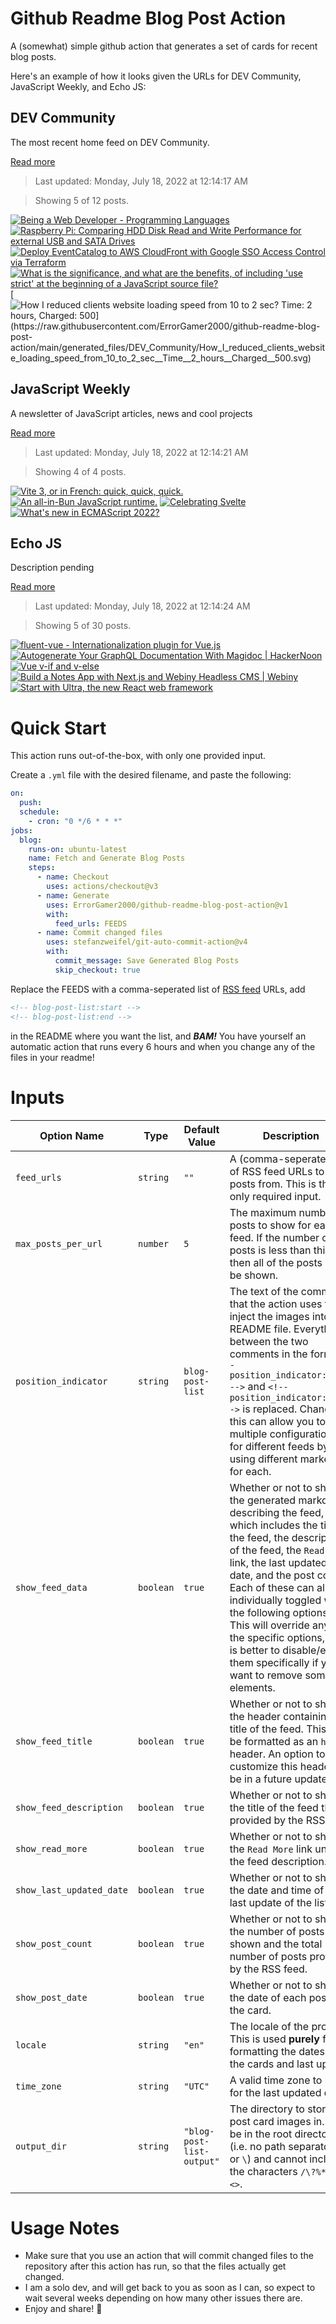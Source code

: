 # Github Readme Blog Post Action

A (somewhat) simple github action that generates a set of cards for recent blog posts.

Here's an example of how it looks given the URLs for DEV Community, JavaScript Weekly, and Echo JS:

<!-- post-list:start -->
## DEV Community

The most recent home feed on DEV Community.

[Read more](https://dev.to)
> Last updated: Monday, July 18, 2022 at 12:14:17 AM

> Showing 5 of 12 posts.

[![Being a Web Developer - Programming Languages](https://raw.githubusercontent.com/ErrorGamer2000/github-readme-blog-post-action/main/generated_files/DEV_Community/Being_a_Web_Developer_-_Programming_Languages.svg)](https://dev.to/mrpaulishaili/being-a-web-developer-programming-languages-1mfj)
[![Raspberry Pi: Comparing HDD Disk Read and Write Performance for external USB and SATA Drives](https://raw.githubusercontent.com/ErrorGamer2000/github-readme-blog-post-action/main/generated_files/DEV_Community/Raspberry_Pi__Comparing_HDD_Disk_Read_and_Write_Performance_for_external_USB_and_SATA_Drives.svg)](https://dev.to/admantium/raspberry-pi-comparing-hdd-disk-read-and-write-performance-for-external-usb-and-sata-drives-b5e)
[![Deploy EventCatalog to AWS CloudFront with Google SSO Access Control via Terraform](https://raw.githubusercontent.com/ErrorGamer2000/github-readme-blog-post-action/main/generated_files/DEV_Community/Deploy_EventCatalog_to_AWS_CloudFront_with_Google_SSO_Access_Control_via_Terraform.svg)](https://dev.to/aws-builders/deploy-eventcatalog-to-aws-cloudfront-with-google-sso-access-control-via-terraform-7jp)
[![What is the significance, and what are the benefits, of including 'use strict' at the beginning of a JavaScript source file?](https://raw.githubusercontent.com/ErrorGamer2000/github-readme-blog-post-action/main/generated_files/DEV_Community/What_is_the_significance__and_what_are_the_benefits__of_including_'use_strict'_at_the_beginning_of_a_JavaScript_source_file_.svg)](https://dev.to/anewman15/what-is-the-significance-and-what-are-the-benefits-of-including-use-strict-at-the-beginning-of-a-javascript-source-file-5c5l)
[![How I reduced clients website loading speed from 10 to 2 sec? Time: 2 hours, Charged: $500](https://raw.githubusercontent.com/ErrorGamer2000/github-readme-blog-post-action/main/generated_files/DEV_Community/How_I_reduced_clients_website_loading_speed_from_10_to_2_sec__Time__2_hours__Charged__$500.svg)](https://dev.to/heynikhila/how-i-reduced-clients-website-loading-speed-from-10-to-2-sec-time-2-hours-charged-500-46jn)


## JavaScript Weekly

A newsletter of JavaScript articles, news and cool projects

[Read more](https://javascriptweekly.com/)
> Last updated: Monday, July 18, 2022 at 12:14:21 AM

> Showing 4 of 4 posts.

[![Vite 3, or in French: quick, quick, quick.](https://raw.githubusercontent.com/ErrorGamer2000/github-readme-blog-post-action/main/generated_files/JavaScript_Weekly/Vite_3__or_in_French__quick__quick__quick..svg)](https://javascriptweekly.com/issues/598)
[![An all-in-Bun JavaScript runtime.](https://raw.githubusercontent.com/ErrorGamer2000/github-readme-blog-post-action/main/generated_files/JavaScript_Weekly/An_all-in-Bun_JavaScript_runtime..svg)](https://javascriptweekly.com/issues/597)
[![Celebrating Svelte](https://raw.githubusercontent.com/ErrorGamer2000/github-readme-blog-post-action/main/generated_files/JavaScript_Weekly/Celebrating_Svelte.svg)](https://javascriptweekly.com/issues/596)
[![What's new in ECMAScript 2022?](https://raw.githubusercontent.com/ErrorGamer2000/github-readme-blog-post-action/main/generated_files/JavaScript_Weekly/What's_new_in_ECMAScript_2022_.svg)](https://javascriptweekly.com/issues/595)


## Echo JS

Description pending

[Read more](
http://www.echojs.com
)
> Last updated: Monday, July 18, 2022 at 12:14:24 AM

> Showing 5 of 30 posts.

[![fluent-vue - Internationalization plugin for Vue.js](https://raw.githubusercontent.com/ErrorGamer2000/github-readme-blog-post-action/main/generated_files/_Echo_JS_/fluent-vue_-_Internationalization_plugin_for_Vue.js.svg)](https://fluent-vue.demivan.me/)
[![Autogenerate Your GraphQL Documentation With Magidoc | HackerNoon](https://raw.githubusercontent.com/ErrorGamer2000/github-readme-blog-post-action/main/generated_files/_Echo_JS_/Autogenerate_Your_GraphQL_Documentation_With_Magidoc___HackerNoon.svg)](
https://hackernoon.com/autogenerate-your-graphql-documentation-with-magidoc
)
[![Vue v-if and v-else](https://raw.githubusercontent.com/ErrorGamer2000/github-readme-blog-post-action/main/generated_files/_Echo_JS_/Vue_v-if_and_v-else.svg)](
https://masteringjs.io/tutorials/vue/v-if-else
)
[![Build a Notes App with Next.js and Webiny Headless CMS | Webiny](https://raw.githubusercontent.com/ErrorGamer2000/github-readme-blog-post-action/main/generated_files/_Echo_JS_/Build_a_Notes_App_with_Next.js_and_Webiny_Headless_CMS___Webiny.svg)](
https://www.webiny.com/blog/build-notes-app-nextjs-webiny-headless-cms
)
[![Start with Ultra, the new React web framework](https://raw.githubusercontent.com/ErrorGamer2000/github-readme-blog-post-action/main/generated_files/_Echo_JS_/Start_with_Ultra__the_new_React_web_framework.svg)](https://blog.openreplay.com/start-with-ultra-the-new-react-web-framework)


<!-- post-list:end -->

# Quick Start

This action runs out-of-the-box, with only one provided input.

Create a `.yml` file with the desired filename, and paste the following:

```yml
on:
  push:
  schedule:
    - cron: "0 */6 * * *"
jobs:
  blog:
    runs-on: ubuntu-latest
    name: Fetch and Generate Blog Posts
    steps:
      - name: Checkout
        uses: actions/checkout@v3
      - name: Generate
        uses: ErrorGamer2000/github-readme-blog-post-action@v1
        with:
          feed_urls: FEEDS
      - name: Commit changed files
        uses: stefanzweifel/git-auto-commit-action@v4
        with:
          commit_message: Save Generated Blog Posts
          skip_checkout: true
```

Replace the FEEDS with a comma-seperated list of [RSS feed](https://rss.com/blog/how-do-rss-feeds-work/) URLs, add

```md
<!-- blog-post-list:start -->
<!-- blog-post-list:end -->
```

in the README where you want the list, and **_BAM!_** You have yourself an automatic action that runs every 6 hours and when you change any of the files in your readme!

# Inputs

<table>
  <thead>
    <tr>
      <th>Option Name</th>
      <th>Type</th>
      <th>Default Value</th>
      <th>Description</th>
    </tr>
  </thead>
  <tbody>
    <tr>
      <td><code>feed_urls</code></td>
      <td><code>string</code></td>
      <td><code>""</code></td>
      <td>A (comma-seperated) list of RSS feed URLs to load posts from. This is the only required input.</td>
    </tr>
    <tr>
      <td><code>max_posts_per_url</code></td>
      <td><code>number</code></td>
      <td><code>5</code></td>
      <td>The maximum number of posts to show for each feed. If the number of posts is less than this, then all of the posts will be shown.</td>
    </tr>
    <tr>
      <td><code>position_indicator</code></td>
      <td><code>string</code></td>
      <td><code>blog-post-list</code></td>
      <td>The text of the comments that the action uses to inject the images into the README file. Everything between the two comments in the form <code>&lt;!-- position_indicator:start --&gt;</code> and <code>&lt;!-- position_indicator:end --&gt;</code> is replaced. Changing this can allow you to use multiple configurations for different feeds by using different markers for each.</td>
    </tr>
    <tr>
      <td><code>show_feed_data</code></td>
      <td><code>boolean</code></td>
      <td><code>true</code></td>
      <td>Whether or not to show the generated markdown describing the feed, which includes the title of the feed, the description of the feed, the <code>Read More</code> link, the last updated date, and the post count. Each of these can also be individually toggled with the following options. This will override any of the specific options, so it is better to disable/enable them specifically if you want to remove some elements.</td>
    </tr>
    <tr>
      <td><code>show_feed_title</code></td>
      <td><code>boolean</code></td>
      <td><code>true</code></td>
      <td>Whether or not to show the header containing the title of the feed. This will be formatted as an <code>h2</code> header. An option to customize this header will be in a future update.</td>
    </tr>
    <tr>
      <td><code>show_feed_description</code></td>
      <td><code>boolean</code></td>
      <td><code>true</code></td>
      <td>Whether or not to show the title of the feed that is provided by the RSS feed.</td>
    </tr>
    <tr>
      <td><code>show_read_more</code></td>
      <td><code>boolean</code></td>
      <td><code>true</code></td>
      <td>Whether or not to show the <code>Read More</code> link under the feed description.</td>
    </tr>
    <tr>
      <td><code>show_last_updated_date</code></td>
      <td><code>boolean</code></td>
      <td><code>true</code></td>
      <td>Whether or not to show the date and time of the last update of the list.</td>
    </tr>
    <tr>
      <td><code>show_post_count</code></td>
      <td><code>boolean</code></td>
      <td><code>true</code></td>
      <td>Whether or not to show the number of posts shown and the total number of posts provided by the RSS feed.</td>
    </tr>
    <tr>
      <td><code>show_post_date</code></td>
      <td><code>boolean</code></td>
      <td><code>true</code></td>
      <td>Whether or not to show the date of each post on the card.</td>
    </tr>
    <tr>
      <td><code>locale</code></td>
      <td><code>string</code></td>
      <td><code>"en"</code></td>
      <td>The locale of the project. This is used <strong>purely</strong> for formatting the dates of the cards and last update.</td>
    </tr>
    <tr>
      <td><code>time_zone</code></td>
      <td><code>string</code></td>
      <td><code>"UTC"</code></td>
      <td>A valid time zone to use for the last updated date.</td>
    </tr>
    <tr>
      <td><code>output_dir</code></td>
      <td><code>string</code></td>
      <td><code>"blog-post-list-output"</code></td>
      <td>The directory to store the post card images in. Must be in the root directory (i.e. no path separators <code>/</code> or <code>\</code>) and cannot include the characters <code>/\?%*:|"&lt;&gt;</code>.</td>
    </tr>
<!--
    <tr>
      <td><code></code></td>
      <td><cde></cde></td>
      <td><code></code></td>
      <td></td>
    </tr>
-->
  </tbody>
</table>

# Usage Notes

- Make sure that you use an action that will commit changed files to the repository after this action has run, so that the files actually get changed.
- I am a solo dev, and will get back to you as soon as I can, so expect to wait several weeks depending on how many other issues there are.
- Enjoy and share! 🤗
